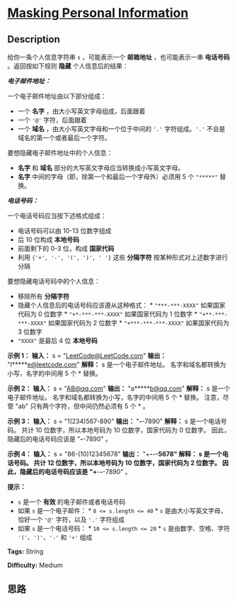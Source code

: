 # [Masking Personal Information][title]

## Description

给你一条个人信息字符串 `s` ，可能表示一个 **邮箱地址** ，也可能表示一串 **电话号码** 。返回按如下规则 **隐藏** 个人信息后的结果：

_**电子邮件地址：**_

一个电子邮件地址由以下部分组成：

  * 一个 **名字** ，由大小写英文字母组成，后面跟着
  * 一个 `'@'` 字符，后面跟着
  * 一个 **域名** ，由大小写英文字母和一个位于中间的 `'.'` 字符组成。`'.'` 不会是域名的第一个或者最后一个字符。

要想隐藏电子邮件地址中的个人信息：

  * **名字** 和 **域名** 部分的大写英文字母应当转换成小写英文字母。
  * **名字** 中间的字母（即，除第一个和最后一个字母外）必须用 5 个 `"*****"` 替换。

_**电话号码：**_

一个电话号码应当按下述格式组成：

  * 电话号码可以由 10-13 位数字组成
  * 后 10 位构成 **本地号码**
  * 前面剩下的 0-3 位，构成 **国家代码**
  * 利用 `{'+', '-', '(', ')', ' '}` 这些 **分隔字符** 按某种形式对上述数字进行分隔

要想隐藏电话号码中的个人信息：

  * 移除所有 **分隔字符**
  * 隐藏个人信息后的电话号码应该遵从这种格式：     * `"***-***-XXXX"` 如果国家代码为 0 位数字    * `"+*-***-***-XXXX"` 如果国家代码为 1 位数字    * `"+**-***-***-XXXX"` 如果国家代码为 2 位数字    * `"+***-***-***-XXXX"` 如果国家代码为 3 位数字
  * `"XXXX"` 是最后 4 位 **本地号码**



**示例 1：**
            **输入：** s = "LeetCode@LeetCode.com"    **输出：** "l*****e@leetcode.com"    **解释：** s 是一个电子邮件地址。    名字和域名都转换为小写，名字的中间用 5 个 * 替换。    

**示例 2：**
            **输入：** s = "AB@qq.com"    **输出：** "a*****b@qq.com"    **解释：** s 是一个电子邮件地址。    名字和域名都转换为小写，名字的中间用 5 个 * 替换。    注意，尽管 "ab" 只有两个字符，但中间仍然必须有 5 个 * 。    

**示例 3：**
            **输入：** s = "1(234)567-890"    **输出：** "***-***-7890"    **解释：** s 是一个电话号码。    共计 10 位数字，所以本地号码为 10 位数字，国家代码为 0 位数字。    因此，隐藏后的电话号码应该是 "***-***-7890" 。    

**示例 4：**
            **输入：** s = "86-(10)12345678"    **输出：** "+**-***-***-5678"    **解释：** s 是一个电话号码。    共计 12 位数字，所以本地号码为 10 位数字，国家代码为 2 位数字。    因此，隐藏后的电话号码应该是 "+**-***-***-7890" 。    



**提示：**

  * `s` 是一个 **有效** 的电子邮件或者电话号码
  * 如果 `s` 是一个电子邮件：     * `8 <= s.length <= 40`    * `s` 是由大小写英文字母，恰好一个 `'@'` 字符，以及 `'.'` 字符组成
  * 如果 `s` 是一个电话号码：     * `10 <= s.length <= 20`    * `s` 是由数字、空格、字符 `'('`、`')'`、`'-'` 和 `'+'` 组成


**Tags:** String

**Difficulty:** Medium

## 思路

[title]: https://leetcode-cn.com/problems/masking-personal-information
